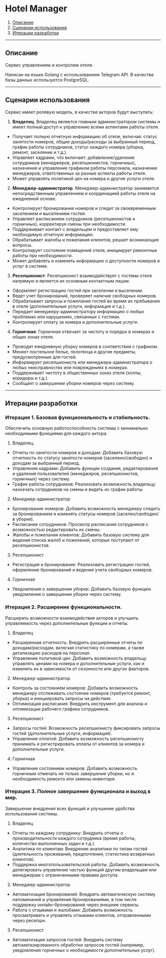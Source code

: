 # Hotel Manager

1. [Описание](#описание)
2. [Сценарии использования](#сценарии-использования)
3. [Итерации разработки](#итерации-разработки)

---

## Описание

Сервис управлением и контролем отеля.

Написан на языке Golang с использованием Telegram API. В качестве базы данных используется PostgreSQL.

---

## Сценарии использования

Сервис имеет ролевую модель, в качестве акторов будут выступать:

1. **Владелец**. Владелец является главным администратором системы и имеет полный доступ к управлению всеми аспектами
   работы отеля.

- Получает полную отчетную информацию об отеле, включая: статус занятости номеров, общие доходы/расходы за выбранный
  период, график работы сотрудников, статус каждого номера (уборка, ремонт, заселение и т.д.).
- Управляет кадрами, что включает:
  добавление/удаление сотрудников (менеджеров, ресепшионистов, горничных),
  назначение и управление графиком работы персонала,
  назначение менеджеров, ответственных за разные аспекты работы отеля.
- Может управлять политикой цен на номера и другие услуги отеля.

2. **Менеджер-администратор**. Менеджер-администратор занимается непосредственным управлением и координацией работы
   отеля на ежедневной основе.

- Контролирует бронирование номеров и следит за своевременным заселением и выселением гостей.
- Управляет расписанием сотрудников (ресепшионистов и горничных), корректируя смены при необходимости.
- Поддерживает контакт с владельцем и предоставляет ему необходимую отчетную информацию.
- Обрабатывает жалобы и пожелания клиентов, решает возникающие вопросы.
- Контролирует состояние помещений отеля, инициирует ремонтные работы при необходимости.
- Может добавлять и изменять информацию о доступности номеров и услуг в системе.

3. **Ресепшионист**. Ресепшионист взаимодействует с гостями отеля напрямую и является их основным контактным лицом.

- Оформляет регистрацию гостей при заселении и выселении.
- Ведет учет бронирований, проверяет наличие свободных номеров.
- Обрабатывает запросы и пожелания гостей во время их пребывания в отеле (дополнительные услуги, информация и т.д.).
- Передает менеджеру-администратору информацию о любых проблемах или нарушениях, связанных с гостями.
- Контролирует оплату за номера и дополнительные услуги.

4. **Горничная**. Горничная отвечает за чистоту и порядок в номерах и общих зонах отеля.

- Проводит ежедневную уборку номеров в соответствии с графиком.
- Меняет постельное белье, полотенца и другие предметы, предусмотренные для гостей.
- Информирует ресепшиониста или менеджера-администратора о любых неисправностях или повреждениях в номерах.
- Поддерживает чистоту в общественных зонах отеля (холлы, коридоры и т.д.).
- Сообщает о завершении уборки номеров через систему.

--- 
## Итерации разработки

### Итерация 1. Базовая функциональность и стабильность.

Обеспечить основную работоспособность системы с минимально необходимыми функциями для каждого актора.

1. Владелец.
- Отчеты по занятости номеров и доходам: Добавить базовую отчетность по статусу занятости номеров (заселено/свободно) и доходам за выбранный период.
- Управление кадрами: Добавить функции создания, редактирования и удаления пользователей (менеджеров, ресепшионистов, горничных) через систему.
- График работы сотрудников: Реализовать возможность владельцу назначать сотрудников на смены и видеть их график работы.
2. Менеджер-администратор
- Бронирование номеров: Добавить возможность менеджеру следить за бронированием и изменять статусы номеров (заселен/свободен/в уборке).
- Расписание сотрудников: Просмотр расписания сотрудников с возможностью редактировать их смены.
- Жалобы и пожелания клиентов: Добавить базовую систему для ведения списка жалоб и пожеланий, которые поступают от ресепшионистов.
3. Ресепшионист
- Регистрация и бронирование: Реализовать регистрацию гостей, оформление бронирований и ведение учета свободных номеров.
4. Горничная
- Уведомления о завершении уборки: Добавить базовую функцию уведомления о завершении уборки через систему.

### Итерация 2. Расширение функциональности.

Расширить возможности взаимодействия акторов и улучшить управляемость через дополнительные функции и отчеты.

1. Владелец
- Расширенная отчетность: Внедрить расширенные отчеты по доходам/расходам, включая статистику по номерам, а также детализацию расходов на персонал.
- Управление политикой цен: Добавить возможность владельцу управлять ценами на номера и дополнительные услуги, как и изменять их в зависимости от сезонности или других факторов.
2. Менеджер-администратор
- Контроль за состоянием номеров: Добавить возможность менеджеру отслеживать состояние номеров (требуется ремонт, уборка) и инициировать запросы на действия.
- Оптимизация расписания: Внедрить инструмент для анализа и оптимизации рабочего графика сотрудников.
3. Ресепшионист
- Запросы гостей: Возможность ресепшионисту фиксировать запросы гостей (дополнительные услуги, информация).
- Управление оплатой: Добавить возможность ресепшионисту принимать и регистрировать оплаты от клиентов за номера и дополнительные услуги.
4. Горничная
- Управление состоянием номеров: Добавить возможность горничным отмечать не только завершение уборки, но и необходимость ремонта или замены инвентаря.

### Итерация 3. Полное завершение функционала и выход в мир.
Завершение внедрения всех функций и улучшение удобства использования системы.

1. Владелец
- Отчеты по каждому сотруднику: Внедрить отчеты о производительности каждого сотрудника (время работы, количество выполненных задач и т.д.).
- Аналитика по клиентам: Внедрение аналитики по типам гостей (длительность проживания, предпочтения, статистика возвратных клиентов).
- Поддержка многопользовательской работы: Добавить возможность делегировать управление частью функций другим владельцам или менеджерам с ограниченными правами доступа.
2. Менеджер-администратор
- Автоматизация бронирований: Внедрить автоматическую систему напоминаний и управления бронированиями, в том числе поддержку онлайн-бронирований через внешние сервисы.
- Работа с отзывами и жалобами: Добавить возможность просматривать и управлять отзывами клиентов, отправленными через ресепшн.
3. Ресепшионист
- Автоматизация запросов гостей: Внедрить систему автоматизированного обработки запросов гостей (например, уведомления горничных о необходимости дополнительных услуг).